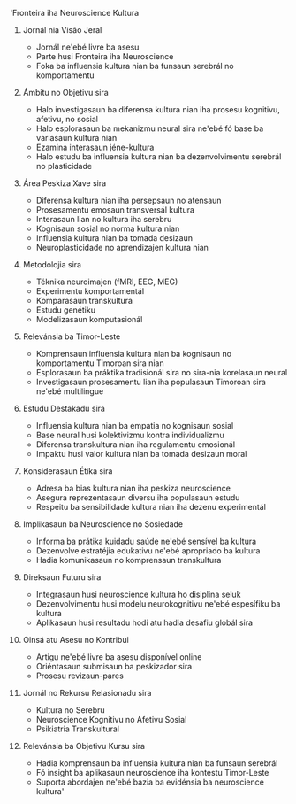 'Fronteira iha Neuroscience Kultura

1. Jornál nia Visão Jeral
   - Jornál ne'ebé livre ba asesu
   - Parte husi Fronteira iha Neuroscience
   - Foka ba influensia kultura nian ba funsaun serebrál no komportamentu

2. Ámbitu no Objetivu sira
   - Halo investigasaun ba diferensa kultura nian iha prosesu kognitivu, afetivu, no sosial
   - Halo esplorasaun ba mekanizmu neural sira ne'ebé fó base ba variasaun kultura nian
   - Ezamina interasaun jéne-kultura
   - Halo estudu ba influensia kultura nian ba dezenvolvimentu serebrál no plasticidade

3. Área Peskiza Xave sira
   - Diferensa kultura nian iha persepsaun no atensaun
   - Prosesamentu emosaun transversál kultura
   - Interasaun lian no kultura iha serebru
   - Kognisaun sosial no norma kultura nian
   - Influensia kultura nian ba tomada desizaun
   - Neuroplasticidade no aprendizajen kultura nian

4. Metodolojia sira
   - Téknika neuroimajen (fMRI, EEG, MEG)
   - Experimentu komportamentál
   - Komparasaun transkultura
   - Estudu genétiku
   - Modelizasaun komputasionál

5. Relevánsia ba Timor-Leste
   - Komprensaun influensia kultura nian ba kognisaun no komportamentu Timoroan sira nian
   - Esplorasaun ba práktika tradisionál sira no sira-nia korelasaun neural
   - Investigasaun prosesamentu lian iha populasaun Timoroan sira ne'ebé multilingue

6. Estudu Destakadu sira
   - Influensia kultura nian ba empatia no kognisaun sosial
   - Base neural husi kolektivizmu kontra individualizmu
   - Diferensa transkultura nian iha regulamentu emosionál
   - Impaktu husi valor kultura nian ba tomada desizaun moral

7. Konsiderasaun Étika sira
   - Adresa ba bias kultura nian iha peskiza neuroscience
   - Asegura reprezentasaun diversu iha populasaun estudu
   - Respeitu ba sensibilidade kultura nian iha dezenu experimentál

8. Implikasaun ba Neuroscience no Sosiedade
   - Informa ba prátika kuidadu saúde ne'ebé sensível ba kultura
   - Dezenvolve estratéjia edukativu ne'ebé apropriado ba kultura
   - Hadia komunikasaun no komprensaun transkultura

9. Direksaun Futuru sira
   - Integrasaun husi neuroscience kultura ho disiplina seluk
   - Dezenvolvimentu husi modelu neurokognitivu ne'ebé espesífiku ba kultura
   - Aplikasaun husi resultadu hodi atu hadia desafiu globál sira

10. Oinsá atu Asesu no Kontribui
    - Artigu ne'ebé livre ba asesu disponível online
    - Oriéntasaun submisaun ba peskizador sira
    - Prosesu revizaun-pares

11. Jornál no Rekursu Relasionadu sira
    - Kultura no Serebru
    - Neuroscience Kognitivu no Afetivu Sosial
    - Psikiatria Transkultural

12. Relevánsia ba Objetivu Kursu sira
    - Hadia komprensaun ba influensia kultura nian ba funsaun serebrál
    - Fó insight ba aplikasaun neuroscience iha kontestu Timor-Leste
    - Suporta abordajen ne'ebé bazia ba evidénsia ba neuroscience kultura'